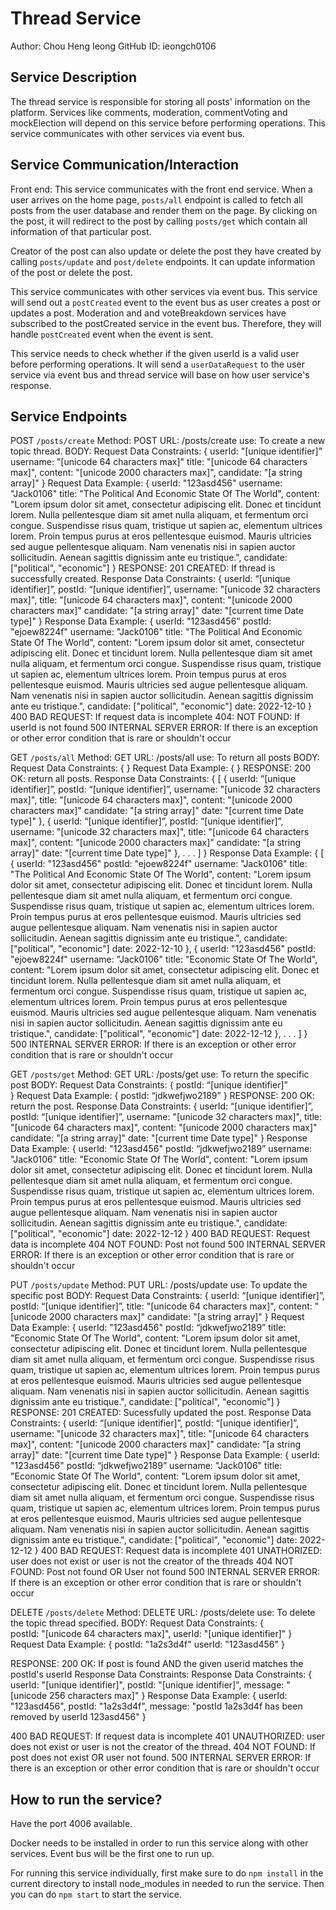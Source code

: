 # Thread Service
Author: Chou Heng Ieong
GitHub ID: ieongch0106

## Service Description
The thread service is responsible for storing all posts' information on the platform. Services like comments, moderation, commentVoting and mockElection will depend on this service before performing operations. This service communicates with other services via event bus.

## Service Communication/Interaction
Front end:
This service communicates with the front end service. When a user arrives on the home page, `posts/all` endpoint is called to fetch all posts from the user database and render them on the page. By clicking on the post, it will redirect to the post by calling `posts/get` which contain all information of that particular post.

Creator of the post can also update or delete the post they have created by calling `posts/update` and `post/delete` endpoints. It can update information of the post or delete the post.

This service communicates with other services via event bus. This service will send out a `postCreated` event to the event bus as user creates a post or updates a post. Moderation and and voteBreakdown services have subscribed to the postCreated service in the event bus. Therefore, they will handle `postCreated` event when the event is sent.

This service needs to check whether if the given userId is a valid user before performing operations. It will send a `userDataRequest` to the user service via event bus and thread service will base on how user service's response. 


## Service Endpoints
POST `/posts/create`
Method: POST
URL: /posts/create
use: To create a new topic thread.
BODY:
Request Data Constraints:
{
    userId: "[unique identifier]"
    username: "[unicode 64 characters max]"
    title: "[unicode 64 characters max]",
    content: "[unicode 2000 characters max]",
    candidate: "[a string array]"
}
Request Data Example:
{
   userId: "123asd456"
   username: "Jack0106"
   title: "The Political And Economic State Of The World",
   content: "Lorem ipsum dolor sit amet, consectetur adipiscing elit. Donec et tincidunt lorem. Nulla pellentesque diam sit amet nulla aliquam, et fermentum orci congue. Suspendisse risus quam, tristique ut sapien ac, elementum ultrices lorem. Proin tempus purus at eros pellentesque euismod. Mauris ultricies sed augue pellentesque aliquam. Nam venenatis nisi in sapien auctor sollicitudin. Aenean sagittis dignissim ante eu tristique.",
   candidate: ["political", "economic"]
}
RESPONSE:
201 CREATED: If thread is successfully created.
Response Data Constraints:
{
    userId: “[unique identifier]”,
    postId: “[unique identifier]”,
    username: "[unicode 32 characters max]",
    title: "[unicode 64 characters max]",
    content: "[unicode 2000 characters max]"
    candidate: "[a string array]"
    date: "[current time Date type]"
}
Response Data Example:
{
   userId: "123asd456"
   postId: "ejoew8224f"
   username: "Jack0106"
   title: "The Political And Economic State Of The World",
   content: "Lorem ipsum dolor sit amet, consectetur adipiscing elit. Donec et tincidunt lorem. Nulla pellentesque diam sit amet nulla aliquam, et fermentum orci congue. Suspendisse risus quam, tristique ut sapien ac, elementum ultrices lorem. Proin tempus purus at eros pellentesque euismod. Mauris ultricies sed augue pellentesque aliquam. Nam venenatis nisi in sapien auctor sollicitudin. Aenean sagittis dignissim ante eu tristique.",
   candidate: ["political", "economic"]
   date: 2022-12-10
}
400 BAD REQUEST: If request data is incomplete
404: NOT FOUND: If userId is not found
500 INTERNAL SERVER ERROR: If there is an exception or other error condition that is rare or shouldn't occur

GET `/posts/all`
Method: GET
URL: /posts/all
use: To return all posts
BODY:
Request Data Constraints:
{
}
Request Data Example:
{
}
RESPONSE:
200 OK: return all posts.
Response Data Constraints:
{
    [
        { 
            userId: “[unique identifier]”,
            postId: “[unique identifier]”,
            username: "[unicode 32 characters max]",
            title: "[unicode 64 characters max]",
            content: "[unicode 2000 characters max]"
            candidate: "[a string array]"
            date: "[current time Date type]"
        },
                { 
            userId: “[unique identifier]”,
            postId: “[unique identifier]”,
            username: "[unicode 32 characters max]",
            title: "[unicode 64 characters max]",
            content: "[unicode 2000 characters max]"
            candidate: "[a string array]"
            date: "[current time Date type]"
        },
        .
        .
        .
    ]
}
Response Data Example:
{
    [
        {
            userId: "123asd456"
            postId: "ejoew8224f"
            username: "Jack0106"
            title: "The Political And Economic State Of The World",
            content: "Lorem ipsum dolor sit amet, consectetur adipiscing elit. Donec et tincidunt lorem. Nulla pellentesque diam sit amet nulla aliquam, et fermentum orci congue. Suspendisse risus quam, tristique ut sapien ac, elementum ultrices lorem. Proin tempus purus at eros pellentesque euismod. Mauris ultricies sed augue pellentesque aliquam. Nam venenatis nisi in sapien auctor sollicitudin. Aenean sagittis dignissim ante eu tristique.",
            candidate: ["political", "economic"]
            date: 2022-12-10
        },
        { 
            userId: "123asd456"
            postId: "ejoew8224f"
            username: "Jack0106"
            title: "Economic State Of The World",
            content: "Lorem ipsum dolor sit amet, consectetur adipiscing elit. Donec et tincidunt lorem. Nulla pellentesque diam sit amet nulla aliquam, et fermentum orci congue. Suspendisse risus quam, tristique ut sapien ac, elementum ultrices lorem. Proin tempus purus at eros pellentesque euismod. Mauris ultricies sed augue pellentesque aliquam. Nam venenatis nisi in sapien auctor sollicitudin. Aenean sagittis dignissim ante eu tristique.",
            candidate: ["political", "economic"]
            date: 2022-12-12
        },
        .
        .
        .
    ]
}
500 INTERNAL SERVER ERROR: If there is an exception or other error condition that is rare or shouldn't occur


GET `/posts/get`
Method: GET
URL: /posts/get
use: To return the specific post
BODY:
Request Data Constraints:
{
    postId: “[unique identifier]”   
}
Request Data Example:
{
    postId: “jdkwefjwo2189”
}
RESPONSE:
200 OK: return the post.
Response Data Constraints:
{
    userId: “[unique identifier]”,
    postId: “[unique identifier]”,
    username: "[unicode 32 characters max]",
    title: "[unicode 64 characters max]",
    content: "[unicode 2000 characters max]"
    candidate: "[a string array]"
    date: "[current time Date type]"
}
Response Data Example:
{
    userId: "123asd456"
    postId: “jdkwefjwo2189”
    username: "Jack0106"
    title: "Economic State Of The World",
    content: "Lorem ipsum dolor sit amet, consectetur adipiscing elit. Donec et tincidunt lorem. Nulla pellentesque diam sit amet nulla aliquam, et fermentum orci congue. Suspendisse risus quam, tristique ut sapien ac, elementum ultrices lorem. Proin tempus purus at eros pellentesque euismod. Mauris ultricies sed augue pellentesque aliquam. Nam venenatis nisi in sapien auctor sollicitudin. Aenean sagittis dignissim ante eu tristique.",
    candidate: ["political", "economic"]
    date: 2022-12-12
}
400 BAD REQUEST: Request data is incomplete
404 NOT FOUND: Post not found
500 INTERNAL SERVER ERROR: If there is an exception or other error condition that is rare or shouldn't occur

PUT `/posts/update`
Method: PUT
URL: /posts/update
use: To update the specific post
BODY:
Request Data Constraints:
{
    userId: “[unique identifier]”,
    postId: “[unique identifier]”,
    title: "[unicode 64 characters max]",
    content: "[unicode 2000 characters max]"
    candidate: "[a string array]"
}
Request Data Example:
{
    userId: "123asd456"
    postId: “jdkwefjwo2189”
    title: "Economic State Of The World",
    content: "Lorem ipsum dolor sit amet, consectetur adipiscing elit. Donec et tincidunt lorem. Nulla pellentesque diam sit amet nulla aliquam, et fermentum orci congue. Suspendisse risus quam, tristique ut sapien ac, elementum ultrices lorem. Proin tempus purus at eros pellentesque euismod. Mauris ultricies sed augue pellentesque aliquam. Nam venenatis nisi in sapien auctor sollicitudin. Aenean sagittis dignissim ante eu tristique.",
    candidate: ["political", "economic"]
}
RESPONSE:
201 CREATED: Sucessfully updated the post.
Response Data Constraints:
{
    userId: “[unique identifier]”,
    postId: “[unique identifier]”,
    username: "[unicode 32 characters max]",
    title: "[unicode 64 characters max]",
    content: "[unicode 2000 characters max]"
    candidate: "[a string array]"
    date: "[current time Date type]"
}
Response Data Example:
{
    userId: "123asd456"
    postId: “jdkwefjwo2189”
    username: "Jack0106"
    title: "Economic State Of The World",
    content: "Lorem ipsum dolor sit amet, consectetur adipiscing elit. Donec et tincidunt lorem. Nulla pellentesque diam sit amet nulla aliquam, et fermentum orci congue. Suspendisse risus quam, tristique ut sapien ac, elementum ultrices lorem. Proin tempus purus at eros pellentesque euismod. Mauris ultricies sed augue pellentesque aliquam. Nam venenatis nisi in sapien auctor sollicitudin. Aenean sagittis dignissim ante eu tristique.",
    candidate: ["political", "economic"]
    date: 2022-12-12
}
400 BAD REQUEST: Request data is incomplete
401 UNATHORIZED: user does not exist or user is not the creator of the threads
404 NOT FOUND: Post not found OR User not found
500 INTERNAL SERVER ERROR: If there is an exception or other error condition that is rare or shouldn't occur

DELETE `/posts/delete`
Method: DELETE
URL: /posts/delete
use: To delete the topic thread specified.
BODY:
Request Data Constraints:
{ 	
    postId: "[unicode 64 characters max]",
    userId: "[unique identifier]"
}
Request Data Example:
{
    postId: "1a2s3d4f"
    userId: "123asd456"
}

RESPONSE:
200 OK: If post is found AND the given userid matches the postId's userId Response Data Constraints:
Response Data Constraints:
{
    userId: "[unique identifier]",
    postId: "[unique identifier]",
    message: "[unicode 256 characters max]"
}
Response Data Example:
{
    userId: "123asd456",
    postId: "1a2s3d4f",
    message: "postId 1a2s3d4f has been removed by userId 123asd456"
}

400 BAD REQUEST: If request data is incomplete
401 UNAUTHORIZED: user does not exist or user is not the creator of the thread.
404 NOT FOUND: If post does not exist OR user not found.
500 INTERNAL SERVER ERROR: If there is an exception or other error condition that is rare or shouldn't occur

## How to run the service?
Have the port 4006 available.

Docker needs to be installed in order to run this service along with other services. Event bus will be the first one to run up.

For running this service individually, first make sure to do `npm install` in the current directory to install node_modules in needed to run the service. Then you can do `npm start` to start the service.